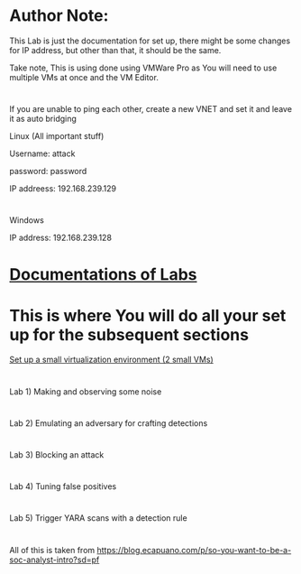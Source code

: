 # Author Note:

This Lab is just the documentation for set up, there might be some changes for IP address, but other than that, it should be the same. 

Take note, This is using done using VMWare Pro as You will need to use multiple VMs at once and the VM Editor.

#
If you are unable to ping each other, create a new VNET and set it and leave it as auto bridging

Linux (All important stuff)

Username: attack

password: password

IP addreess: 192.168.239.129
#
Windows

IP address: 192.168.239.128

# [Documentations of Labs](https://github.com/rasehum/Lab-compilation)
# This is where You will do all your set up for the subsequent sections
[Set up a small virtualization environment (2 small VMs)](https://github.com/rasehum/Lab-compilation/tree/Setup-for-windows-and-Linux)
#
Lab 1) Making and observing some noise
#
Lab 2) Emulating an adversary for crafting detections
#
Lab 3) Blocking an attack
#
Lab 4) Tuning false positives
#
Lab 5) Trigger YARA scans with a detection rule
#

All of this is taken from https://blog.ecapuano.com/p/so-you-want-to-be-a-soc-analyst-intro?sd=pf
